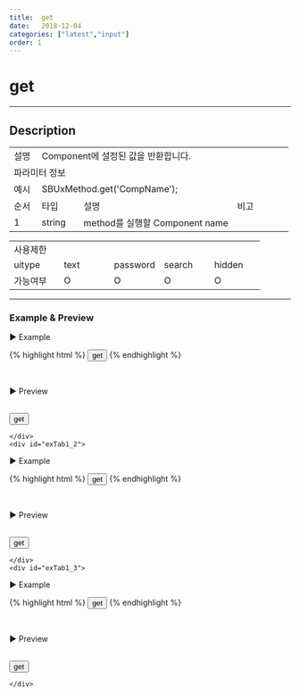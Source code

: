 ```yaml
---
title:  get
date:   2018-12-04
categories: ["latest","input"]
order: 1
---
```


get
===

---

## Description

<table style="width:100%">
    <colgroup>
        <col width="10%"/>
        <col width="15%"/>
        <col width="55%"/>
        <col width="20%"/>
    </colgroup>
    <tr>
        <td class="tdTitle tdBg">설명</td>
        <td colspan="3">Component에 설정된 값을 반환합니다.</td>
    </tr>
    <tr>
        <td class="tdTitle tdCenter tdBg" colspan="4">파라미터 정보</td>
    </tr>
    <tr>
        <td class="tdTitle tdCenter tdBg">예시</td>
        <td colspan="3">SBUxMethod.get('CompName');</td>
    </tr>
    <tr>
        <td class="tdTitle tdCenter tdBg">순서</td>
        <td class="tdTitle tdCenter tdBg">타입</td>
        <td class="tdTitle tdCenter tdBg">설명</td>
        <td class="tdTitle tdCenter tdBg">비고</td>
    </tr>
    <tr>
        <td class="tdCenter">1</td>
        <td class="tdCenter">string</td>
        <td>method를 실행할 Component name</td>
        <td></td>
    </tr>
</table>
<table style="width:100%">
    <colgroup>
        <col width="20%"/>
        <col width="20%"/>
        <col width="20%"/>
        <col width="20%"/>
        <col width="20%"/>
    </colgroup>
    <tr>
        <td class="tdTitle tdBg tdCenter" colspan="5">사용제한</td>
    </tr>
    <tr>
        <td class="tdTitle tdBg">uitype</td>
        <td class="tdCenter">text</td>
        <td class="tdCenter">password</td>
        <td class="tdCenter">search</td>
        <td class="tdCenter">hidden</td>
    </tr>
    <tr>
        <td class="tdTitle tdBg">가능여부</td>
        <td class="tdBlue tdCenter">O</td>
        <td class="tdBlue tdCenter">O</td>
        <td class="tdBlue tdCenter">O</td>
        <td class="tdBlue tdCenter">O</td>
    </tr>
</table>

---
### Example & Preview

<sbux-tabs id="exTab1" name="exTab1" uitype="normal" title-target-id-array="exTab1_1^exTab1_2^exTab1_3" title-text-array="text^password^search">
</sbux-tabs>
<div class="tab-content">
    <div id="exTab1_1">

▶ Example

{% highlight html %}
<input type="button" value="get" onclick="alert(SBUxMethod.get('sbTagNm1'));">
<sbux-input id="sbIdx1" name="sbTagNm1" uitype="text" init="getMethod test"></sbux-input>
{% endhighlight %}

<br>

▶ Preview

<br>
<input type="button" value="get" onclick="alert(SBUxMethod.get('sbTagNm1'));">
<sbux-input id="sbIdx1" name="sbTagNm1" uitype="text" init="getMethod test"></sbux-input>

    </div>
    <div id="exTab1_2">

▶ Example

{% highlight html %}
<input type="button" value="get" onclick="alert(SBUxMethod.get('sbTagNm2'));">
<sbux-input id="sbIdx2" name="sbTagNm2" uitype="password" init="getMethod test"></sbux-input>
{% endhighlight %}

<br>

▶ Preview

<br>
<input type="button" value="get" onclick="alert(SBUxMethod.get('sbTagNm2'));">
<sbux-input id="sbIdx2" name="sbTagNm2" uitype="password" init="getMethod test"></sbux-input>

    </div>
    <div id="exTab1_3">

▶ Example

{% highlight html %}
<input type="button" value="get" onclick="alert(SBUxMethod.get('sbTagNm3'));">
<sbux-input id="sbIdx3" name="sbTagNm3" uitype="search" init="getMethod test"></sbux-input>
{% endhighlight %}

<br>

▶ Preview

<br>
<input type="button" value="get" onclick="alert(SBUxMethod.get('sbTagNm3'));">
<sbux-input id="sbIdx3" name="sbTagNm3" uitype="search" init="getMethod test"></sbux-input>

    </div>
</div>